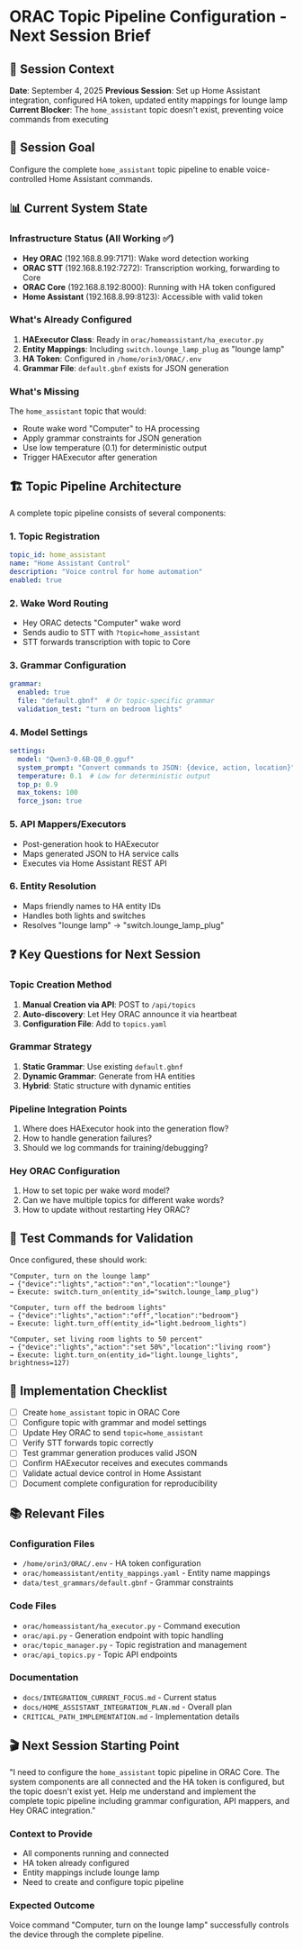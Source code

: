 # ORAC Topic Pipeline Configuration - Next Session Brief

## 📅 Session Context
**Date**: September 4, 2025
**Previous Session**: Set up Home Assistant integration, configured HA token, updated entity mappings for lounge lamp
**Current Blocker**: The `home_assistant` topic doesn't exist, preventing voice commands from executing

## 🎯 Session Goal
Configure the complete `home_assistant` topic pipeline to enable voice-controlled Home Assistant commands.

## 📊 Current System State

### Infrastructure Status (All Working ✅)
- **Hey ORAC** (192.168.8.99:7171): Wake word detection working
- **ORAC STT** (192.168.8.192:7272): Transcription working, forwarding to Core
- **ORAC Core** (192.168.8.192:8000): Running with HA token configured
- **Home Assistant** (192.168.8.99:8123): Accessible with valid token

### What's Already Configured
1. **HAExecutor Class**: Ready in `orac/homeassistant/ha_executor.py`
2. **Entity Mappings**: Including `switch.lounge_lamp_plug` as "lounge lamp"
3. **HA Token**: Configured in `/home/orin3/ORAC/.env`
4. **Grammar File**: `default.gbnf` exists for JSON generation

### What's Missing
The `home_assistant` topic that would:
- Route wake word "Computer" to HA processing
- Apply grammar constraints for JSON generation
- Use low temperature (0.1) for deterministic output
- Trigger HAExecutor after generation

## 🏗️ Topic Pipeline Architecture

A complete topic pipeline consists of several components:

### 1. **Topic Registration**
```yaml
topic_id: home_assistant
name: "Home Assistant Control"
description: "Voice control for home automation"
enabled: true
```

### 2. **Wake Word Routing**
- Hey ORAC detects "Computer" wake word
- Sends audio to STT with `?topic=home_assistant`
- STT forwards transcription with topic to Core

### 3. **Grammar Configuration**
```yaml
grammar:
  enabled: true
  file: "default.gbnf"  # Or topic-specific grammar
  validation_test: "turn on bedroom lights"
```

### 4. **Model Settings**
```yaml
settings:
  model: "Qwen3-0.6B-Q8_0.gguf"
  system_prompt: "Convert commands to JSON: {device, action, location}"
  temperature: 0.1  # Low for deterministic output
  top_p: 0.9
  max_tokens: 100
  force_json: true
```

### 5. **API Mappers/Executors**
- Post-generation hook to HAExecutor
- Maps generated JSON to HA service calls
- Executes via Home Assistant REST API

### 6. **Entity Resolution**
- Maps friendly names to HA entity IDs
- Handles both lights and switches
- Resolves "lounge lamp" → "switch.lounge_lamp_plug"

## ❓ Key Questions for Next Session

### Topic Creation Method
1. **Manual Creation via API**: POST to `/api/topics`
2. **Auto-discovery**: Let Hey ORAC announce it via heartbeat
3. **Configuration File**: Add to `topics.yaml`

### Grammar Strategy
1. **Static Grammar**: Use existing `default.gbnf`
2. **Dynamic Grammar**: Generate from HA entities
3. **Hybrid**: Static structure with dynamic entities

### Pipeline Integration Points
1. Where does HAExecutor hook into the generation flow?
2. How to handle generation failures?
3. Should we log commands for training/debugging?

### Hey ORAC Configuration
1. How to set topic per wake word model?
2. Can we have multiple topics for different wake words?
3. How to update without restarting Hey ORAC?

## 📝 Test Commands for Validation

Once configured, these should work:
```
"Computer, turn on the lounge lamp"
→ {"device":"lights","action":"on","location":"lounge"}
→ Execute: switch.turn_on(entity_id="switch.lounge_lamp_plug")

"Computer, turn off the bedroom lights"  
→ {"device":"lights","action":"off","location":"bedroom"}
→ Execute: light.turn_off(entity_id="light.bedroom_lights")

"Computer, set living room lights to 50 percent"
→ {"device":"lights","action":"set 50%","location":"living room"}
→ Execute: light.turn_on(entity_id="light.lounge_lights", brightness=127)
```

## 🔧 Implementation Checklist

- [ ] Create `home_assistant` topic in ORAC Core
- [ ] Configure topic with grammar and model settings
- [ ] Update Hey ORAC to send `topic=home_assistant`
- [ ] Verify STT forwards topic correctly
- [ ] Test grammar generation produces valid JSON
- [ ] Confirm HAExecutor receives and executes commands
- [ ] Validate actual device control in Home Assistant
- [ ] Document complete configuration for reproducibility

## 📚 Relevant Files

### Configuration Files
- `/home/orin3/ORAC/.env` - HA token configuration
- `orac/homeassistant/entity_mappings.yaml` - Entity name mappings
- `data/test_grammars/default.gbnf` - Grammar constraints

### Code Files  
- `orac/homeassistant/ha_executor.py` - Command execution
- `orac/api.py` - Generation endpoint with topic handling
- `orac/topic_manager.py` - Topic registration and management
- `orac/api_topics.py` - Topic API endpoints

### Documentation
- `docs/INTEGRATION_CURRENT_FOCUS.md` - Current status
- `docs/HOME_ASSISTANT_INTEGRATION_PLAN.md` - Overall plan
- `CRITICAL_PATH_IMPLEMENTATION.md` - Implementation details

## 🎬 Next Session Starting Point

"I need to configure the `home_assistant` topic pipeline in ORAC Core. The system components are all connected and the HA token is configured, but the topic doesn't exist yet. Help me understand and implement the complete topic pipeline including grammar configuration, API mappers, and Hey ORAC integration."

### Context to Provide
- All components running and connected
- HA token already configured
- Entity mappings include lounge lamp
- Need to create and configure topic pipeline

### Expected Outcome
Voice command "Computer, turn on the lounge lamp" successfully controls the device through the complete pipeline.